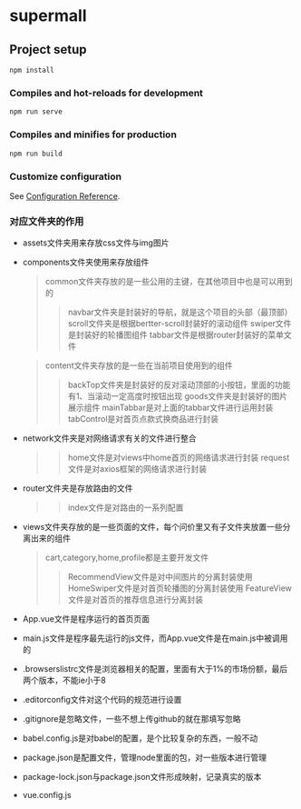 # supermall

## Project setup
```
npm install
```

### Compiles and hot-reloads for development
```
npm run serve
```

### Compiles and minifies for production
```
npm run build
```

### Customize configuration
See [Configuration Reference](https://cli.vuejs.org/config/).

### 对应文件夹的作用
* assets文件夹用来存放css文件与img图片
* components文件夹使用来存放组件
  > common文件夹存放的是一些公用的主键，在其他项目中也是可以用到的
    >> navbar文件夹是封装好的导航，就是这个项目的头部（最顶部）
     scroll文件夹是根据bertter-scroll封装好的滚动组件
     swiper文件是封装好的轮播图组件
     tabbar文件是根据router封装好的菜单文件

  > content文件夹存放的是一些在当前项目使用到的组件
    >> backTop文件夹是封装好的反对滚动顶部的小按钮，里面的功能有1、当滚动一定高度时按钮出现
       goods文件夹是封装好的图片展示组件
       mainTabbar是对上面的tabbar文件进行运用封装
       tabControl是对首页点款式换商品进行封装

* network文件夹是对网络请求有关的文件进行整合
     >> home文件是对views中home首页的网络请求进行封装
        request文件是对axios框架的网络请求进行封装

* router文件夹是存放路由的文件
    >>index文件是对路由的一系列配置

* views文件夹存放的是一些页面的文件，每个问价里又有子文件夹放置一些分离出来的组件
  > cart,category,home,profile都是主要开发文件
    >> RecommendView文件是对中间图片的分离封装使用
    >> HomeSwiper文件是对首页轮播图的分离封装使用
    >> FeatureView文件是对首页的推荐信息进行分离封装

* App.vue文件是程序运行的首页页面

* main.js文件是程序最先运行的js文件，而App.vue文件是在main.js中被调用的

* .browserslistrc文件是浏览器相关的配置，里面有大于1%的市场份额，最后两个版本，不能ie小于8

* .editorconfig文件对这个代码的规范进行设置

* .gitignore是忽略文件，一些不想上传github的就在那填写忽略

* babel.config.js是对babel的配置，是个比较复杂的东西，一般不动

* package.json是配置文件，管理node里面的包，对一些版本进行管理

* package-lock.json与package.json文件形成映射，记录真实的版本

* vue.config.js









